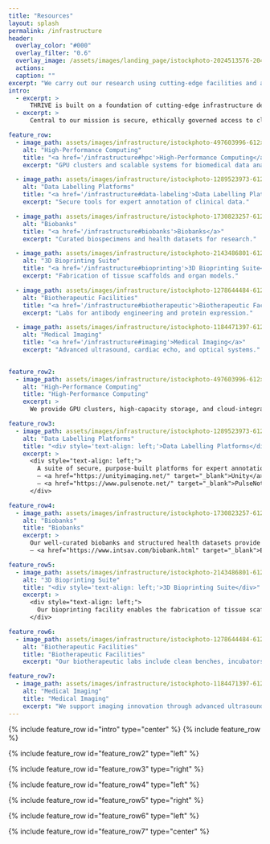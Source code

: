 ```yaml
---
title: "Resources"
layout: splash
permalink: /infrastructure
header:
  overlay_color: "#000"
  overlay_filter: "0.6"
  overlay_image: /assets/images/landing_page/istockphoto-2024513576-2048x2048.jpg
  actions:
  caption: ""
excerpt: "We carry out our research using cutting-edge facilities and advanced resources that enable innovation in digital health, diagnostics, and therapeutics."
intro: 
  - excerpt: >
      THRIVE is built on a foundation of cutting-edge infrastructure designed to accelerate translational healthcare innovation. From high-performance computing and advanced medical imaging to bespoke data annotation platforms and biotherapeutic laboratories, our facilities empower interdisciplinary teams to move seamlessly from discovery to impact.
  - excerpt: >
      Central to our mission is secure, ethically governed access to clinical data and biobanking resources, enabling scalable, reproducible, and patient-centred research at regional, national, and global levels.

feature_row:
  - image_path: assets/images/infrastructure/istockphoto-497603996-612x612.jpg
    alt: "High-Performance Computing"
    title: "<a href='/infrastructure#hpc'>High-Performance Computing</a>"
    excerpt: "GPU clusters and scalable systems for biomedical data analysis."

  - image_path: assets/images/infrastructure/istockphoto-1289523973-612x612.jpg
    alt: "Data Labelling Platforms"
    title: "<a href='/infrastructure#data-labeling'>Data Labelling Platforms</a>"
    excerpt: "Secure tools for expert annotation of clinical data."

  - image_path: assets/images/infrastructure/istockphoto-1730823257-612x612.jpg
    alt: "Biobanks"
    title: "<a href='/infrastructure#biobanks'>Biobanks</a>"
    excerpt: "Curated biospecimens and health datasets for research."

  - image_path: assets/images/infrastructure/istockphoto-2143486801-612x612.jpg
    alt: "3D Bioprinting Suite"
    title: "<a href='/infrastructure#bioprinting'>3D Bioprinting Suite</a>"
    excerpt: "Fabrication of tissue scaffolds and organ models."

  - image_path: assets/images/infrastructure/istockphoto-1278644484-612x612.jpg
    alt: "Biotherapeutic Facilities"
    title: "<a href='/infrastructure#biotherapeutic'>Biotherapeutic Facilities</a>"
    excerpt: "Labs for antibody engineering and protein expression."

  - image_path: assets/images/infrastructure/istockphoto-1184471397-612x612.jpg
    alt: "Medical Imaging"
    title: "<a href='/infrastructure#imaging'>Medical Imaging</a>"
    excerpt: "Advanced ultrasound, cardiac echo, and optical systems."
    

feature_row2:
  - image_path: assets/images/infrastructure/istockphoto-497603996-612x612.jpg
    alt: "High-Performance Computing"
    title: "High-Performance Computing"
    excerpt: >
      We provide GPU clusters, high-capacity storage, and cloud-integrated systems for scalable biomedical data analysis and model training. These resources enable rapid AI model development, large-scale data processing, and secure handling of clinical datasets for translational healthcare research.

feature_row3:
  - image_path: assets/images/infrastructure/istockphoto-1289523973-612x612.jpg
    alt: "Data Labelling Platforms"
    title: "<div style='text-align: left;'>Data Labelling Platforms</div>"
    excerpt: >
      <div style="text-align: left;">
        A suite of secure, purpose-built platforms for expert annotation of clinical signals and images. These tools support collaborative workflows and integrate with both cloud and NAS environments.<br><br>
        – <a href="https://unityimaging.net/" target="_blank">Unity</a>: browser-based annotation of echocardiographic sequences<br>
        – <a href="https://www.pulsenote.net/" target="_blank">PulseNote</a>: multimodal annotation of biological signals such as ECG and EEG
      </div>

feature_row4:
  - image_path: assets/images/infrastructure/istockphoto-1730823257-612x612.jpg
    alt: "Biobanks"
    title: "Biobanks"
    excerpt: >
      Our well-curated biobanks and structured health datasets provide researchers with ethically governed access to biospecimens, imaging, and linked clinical data.<br><br>
      – <a href="https://www.intsav.com/biobank.html" target="_blank">Explore our Biobank project</a>

feature_row5:
  - image_path: assets/images/infrastructure/istockphoto-2143486801-612x612.jpg
    alt: "3D Bioprinting Suite"
    title: "<div style='text-align: left;'>3D Bioprinting Suite</div>"
    excerpt: >
      <div style="text-align: left;">
        Our bioprinting facility enables the fabrication of tissue scaffolds and organ models to support regenerative medicine and therapeutic development. These technologies are used in conjunction with imaging and drug delivery platforms.
      </div>

feature_row6:
  - image_path: assets/images/infrastructure/istockphoto-1278644484-612x612.jpg
    alt: "Biotherapeutic Facilities"
    title: "Biotherapeutic Facilities"
    excerpt: "Our biotherapeutic labs include clean benches, incubators, and protein purification systems to support advanced cell culture, antibody engineering, and therapeutic development."

feature_row7:
  - image_path: assets/images/infrastructure/istockphoto-1184471397-612x612.jpg
    alt: "Medical Imaging"
    title: "Medical Imaging"
    excerpt: "We support imaging innovation through advanced ultrasound, cardiac echo, and optical systems—integrated with AI-driven analytics for translational research."
---
```


{% include feature_row id="intro" type="center" %}
{% include feature_row %}

{% include feature_row id="feature_row2" type="left" %}

{% include feature_row id="feature_row3" type="right" %}

{% include feature_row id="feature_row4" type="left" %}

{% include feature_row id="feature_row5" type="right" %}

{% include feature_row id="feature_row6" type="left" %}

{% include feature_row id="feature_row7" type="center" %}




